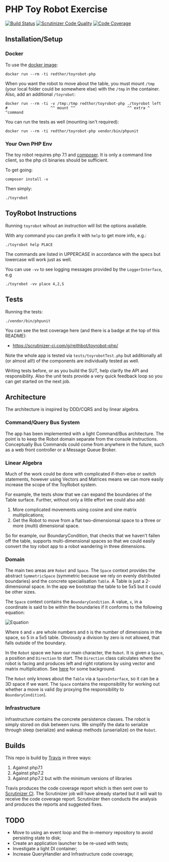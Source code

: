 # PHP Toy Robot Exercise

[![Build Status](https://travis-ci.org/reithbot/toyrobot-php.svg?branch=master)](https://travis-ci.org/reithbot/toyrobot-php) [![Scrutinizer Code Quality](https://scrutinizer-ci.com/g/reithbot/toyrobot-php/badges/quality-score.png?b=master)](https://scrutinizer-ci.com/g/reithbot/toyrobot-php/?branch=master) [![Code Coverage](https://scrutinizer-ci.com/g/reithbot/toyrobot-php/badges/coverage.png?b=master)](https://scrutinizer-ci.com/g/reithbot/toyrobot-php/?branch=master)


## Installation/Setup
### Docker
To use the [docker image](https://hub.docker.com/r/redthor/toyrobot-php/):

```
docker run --rm -ti redthor/toyrobot-php
```

When you want the robot to move about the table, you must mount `/tmp` (your
local folder could be somewhere else) with the `/tmp` in the container.
Also, add an additional `/toyrobot`:

```
docker run --rm -ti -v /tmp:/tmp redthor/toyrobot-php ./toyrobot left
#                   ^^ mount ^^                       ^^ extra ^ ^command
```

You can run the tests as well (mounting isn't required):

```
docker run --rm -ti redthor/toyrobot-php vendor/bin/phpunit
```


### Your Own PHP Env
The toy robot requires php 7.1 and [composer](https://getcomposer.org/).
It is only a command line client, so the php cli binaries should be sufficient.

To get going:
```
composer install -v
```

Then simply:
```
./toyrobot
```


## ToyRobot Instructions
Running `toyrobot` wihout an instruction will list the options available.

With any command you can prefix it with `help` to get more info, e.g.:

```
./toyrobot help PLACE
```

The commands are listed in UPPERCASE in accordance with the specs but lowercase
will work just as well.

You can use `-vv` to see logging messages provided by the `LoggerInterface`, e.g

```
./toyrobot -vv place 4,2,S
```


## Tests
Running the tests:

```
./vendor/bin/phpunit
```

You can see the test coverage here (and there is a badge at the top of this
README):

* https://scrutinizer-ci.com/g/reithbot/toyrobot-php/

Note the whole app is tested via `tests/toyrobotTest.php` but additionally all
(or almost all!) of the components are individually tested as well.

Writing tests before, or as you build the SUT, help clarify the API and responsibility.
Also the unit tests provide a very quick feedback loop so you can get started on
the next job.


## Architecture
The architecture is inspired by DDD/CQRS and by linear algebra.

### Command/Query Bus System
The app has been implemented with a light Command/Bus architecture. The point is to keep the
Robot domain separate from the console instructions. Conceptually Bus Commands could come
from anywhere in the future, such as a web front controller or a Message Queue Broker.

### Linear Algebra
Much of the work could be done with complicated if-then-else or switch
statements, however using Vectors and Matrices means we can more easily increase
the scope of the ToyRobot system.

For example, the tests show that we can expand the boundaries of the Table surface. Further,
without only a little effort we could also add:

1. More complicated movements using cosine and sine matrix multiplications;
2. Get the Robot to move from a flat two-dimensionsal space to a three or more (multi) dimensional space.

So for example, our BoundaryCondition, that checks that we haven't fallen off
the table, supports multi-dimensional spaces so that we could easily convert the
toy robot app to a robot wandering in three dimensions.

### Domain
The main two areas are `Robot` and `Space`. The `Space` context provides the abstract `SymmetricSpace` (symmetric
because we rely on evenly distributed boundaries) and the concrete specialisation `Table`. A Table is just a
2-dimensional space. In the app we bootstrap the table to be 5x5 but it could be other sizes.

The `Space` context contains the `BoundaryCondition`. A value, `x`, in a coordinate is said to be within the boundaries if it
conforms to the following equation:

![Equation](https://imgur.com/sr63tai.png)

Where `δ` and `x` are whole numbers and `δ` is the number of dimensions in the space, so 5 in a 5x5 table. Obviously a
division by zero is not allowed, that falls outside of the boundary.

In the `Robot` space we have our main character, the `Robot`. It is given a `Space`, a position and `Direction` to start.
The `Direction` class calculates where the robot is facing and produces left and right rotations by using vector and
matrix multiplication. See [here](https://en.wikipedia.org/wiki/Rotation_matrix) for some background.

The `Robot` only knows about the `Table` via a `SpaceInterface`, so it can be a 3D space if we want. The `Space`
contains the responsibility for working out whether a move is valid (by proxying the responsibility to
`BoundaryCondition`).

### Infrastructure
Infrastructure contains the concrete persistence classes. The robot is simply stored on disk between runs. We simplify
the data to serialize through sleep (serialize) and wakeup methods (unserialize) on the `Robot`.


## Builds
This repo is build by [Travis](https://travis-ci.org/reithbot/toyrobot-php) in three ways:

1. Against php7.1
2. Against php7.2
3. Against php7.2 but with the minimum versions of libraries

Travis produces the code coverage report which is then sent over to [Scrutinizer
CI](https://scrutinizer-ci.com/g/reithbot/toyrobot-php/). The Scrutinizer job will have
already started but it will wait to receive the code coverage report. Scrutinizer then conducts the analysis and
produces the reports and suggested fixes.

## TODO

* Move to using an event loop and the in-memory repository to avoid persisting state to disk;
* Create an application launcher to be re-used with tests;
* Investigate a light DI container;
* Increase QueryHandler and Infrastructure code coverage;
